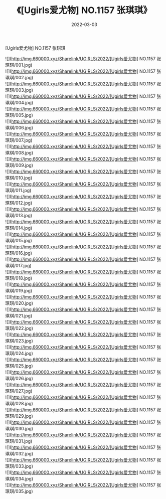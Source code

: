 ﻿---
layout: post
title:  《[Ugirls爱尤物] NO.1157 张琪琪》
date:   2022-03-03
img: http://img.660000.xyz/Sharelink/UGIRLS/2022/[Ugirls爱尤物] NO.1157 张琪琪/000.jpg
categories: [美女, 清纯, 唯美]
---

[Ugirls爱尤物] NO.1157 张琪琪

 ![](http://img.660000.xyz/Sharelink/UGIRLS/2022/[Ugirls爱尤物] NO.1157 张琪琪/001.jpg) <br>![](http://img.660000.xyz/Sharelink/UGIRLS/2022/[Ugirls爱尤物] NO.1157 张琪琪/002.jpg) <br>![](http://img.660000.xyz/Sharelink/UGIRLS/2022/[Ugirls爱尤物] NO.1157 张琪琪/003.jpg) <br>![](http://img.660000.xyz/Sharelink/UGIRLS/2022/[Ugirls爱尤物] NO.1157 张琪琪/004.jpg) <br>![](http://img.660000.xyz/Sharelink/UGIRLS/2022/[Ugirls爱尤物] NO.1157 张琪琪/005.jpg) <br>![](http://img.660000.xyz/Sharelink/UGIRLS/2022/[Ugirls爱尤物] NO.1157 张琪琪/006.jpg) <br>![](http://img.660000.xyz/Sharelink/UGIRLS/2022/[Ugirls爱尤物] NO.1157 张琪琪/007.jpg) <br>![](http://img.660000.xyz/Sharelink/UGIRLS/2022/[Ugirls爱尤物] NO.1157 张琪琪/008.jpg) <br>![](http://img.660000.xyz/Sharelink/UGIRLS/2022/[Ugirls爱尤物] NO.1157 张琪琪/009.jpg) <br>![](http://img.660000.xyz/Sharelink/UGIRLS/2022/[Ugirls爱尤物] NO.1157 张琪琪/010.jpg) <br>![](http://img.660000.xyz/Sharelink/UGIRLS/2022/[Ugirls爱尤物] NO.1157 张琪琪/011.jpg) <br>![](http://img.660000.xyz/Sharelink/UGIRLS/2022/[Ugirls爱尤物] NO.1157 张琪琪/012.jpg) <br>![](http://img.660000.xyz/Sharelink/UGIRLS/2022/[Ugirls爱尤物] NO.1157 张琪琪/013.jpg) <br>![](http://img.660000.xyz/Sharelink/UGIRLS/2022/[Ugirls爱尤物] NO.1157 张琪琪/014.jpg) <br>![](http://img.660000.xyz/Sharelink/UGIRLS/2022/[Ugirls爱尤物] NO.1157 张琪琪/015.jpg) <br>![](http://img.660000.xyz/Sharelink/UGIRLS/2022/[Ugirls爱尤物] NO.1157 张琪琪/016.jpg) <br>![](http://img.660000.xyz/Sharelink/UGIRLS/2022/[Ugirls爱尤物] NO.1157 张琪琪/017.jpg) <br>![](http://img.660000.xyz/Sharelink/UGIRLS/2022/[Ugirls爱尤物] NO.1157 张琪琪/018.jpg) <br>![](http://img.660000.xyz/Sharelink/UGIRLS/2022/[Ugirls爱尤物] NO.1157 张琪琪/019.jpg) <br>![](http://img.660000.xyz/Sharelink/UGIRLS/2022/[Ugirls爱尤物] NO.1157 张琪琪/020.jpg) <br>![](http://img.660000.xyz/Sharelink/UGIRLS/2022/[Ugirls爱尤物] NO.1157 张琪琪/021.jpg) <br>![](http://img.660000.xyz/Sharelink/UGIRLS/2022/[Ugirls爱尤物] NO.1157 张琪琪/022.jpg) <br>![](http://img.660000.xyz/Sharelink/UGIRLS/2022/[Ugirls爱尤物] NO.1157 张琪琪/023.jpg) <br>![](http://img.660000.xyz/Sharelink/UGIRLS/2022/[Ugirls爱尤物] NO.1157 张琪琪/024.jpg) <br>![](http://img.660000.xyz/Sharelink/UGIRLS/2022/[Ugirls爱尤物] NO.1157 张琪琪/025.jpg) <br>![](http://img.660000.xyz/Sharelink/UGIRLS/2022/[Ugirls爱尤物] NO.1157 张琪琪/026.jpg) <br>![](http://img.660000.xyz/Sharelink/UGIRLS/2022/[Ugirls爱尤物] NO.1157 张琪琪/027.jpg) <br>![](http://img.660000.xyz/Sharelink/UGIRLS/2022/[Ugirls爱尤物] NO.1157 张琪琪/028.jpg) <br>![](http://img.660000.xyz/Sharelink/UGIRLS/2022/[Ugirls爱尤物] NO.1157 张琪琪/029.jpg) <br>![](http://img.660000.xyz/Sharelink/UGIRLS/2022/[Ugirls爱尤物] NO.1157 张琪琪/030.jpg) <br>![](http://img.660000.xyz/Sharelink/UGIRLS/2022/[Ugirls爱尤物] NO.1157 张琪琪/031.jpg) <br>![](http://img.660000.xyz/Sharelink/UGIRLS/2022/[Ugirls爱尤物] NO.1157 张琪琪/032.jpg) <br>![](http://img.660000.xyz/Sharelink/UGIRLS/2022/[Ugirls爱尤物] NO.1157 张琪琪/033.jpg) <br>![](http://img.660000.xyz/Sharelink/UGIRLS/2022/[Ugirls爱尤物] NO.1157 张琪琪/034.jpg) <br>![](http://img.660000.xyz/Sharelink/UGIRLS/2022/[Ugirls爱尤物] NO.1157 张琪琪/035.jpg) <br>